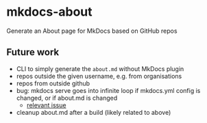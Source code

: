 # mkdocs-about

Generate an About page for MkDocs based on GitHub repos

## Future work

- CLI to simply generate the `about.md` without MkDocs plugin
- repos outside the given username, e.g. from organisations
- repos from outside github
- bug: mkdocs serve goes into infinite loop if mkdocs.yml config is changed, or if about.md is changed
  - [relevant issue](https://github.com/mkdocs/mkdocs/issues/1479)
- cleanup about.md after a build (likely related to above)
